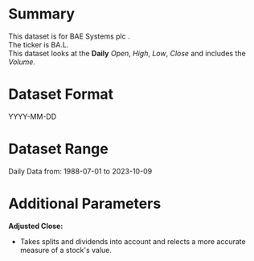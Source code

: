 # Summary

This dataset is for BAE Systems plc .    
The ticker is BA.L.    
This dataset looks at the **Daily** _Open_, _High_, _Low_, _Close_ and includes the _Volume_.    


# Dataset Format  

YYYY-MM-DD    

# Dataset Range  

Daily Data from: 1988-07-01 to 2023-10-09      

# Additional Parameters  

**Adjusted Close:**  

* Takes splits and dividends into account and relects a more accurate measure of a stock's value.